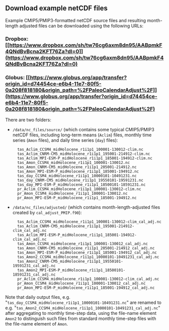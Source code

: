 ## Download example netCDF files ##

Example CMIP5/PMIP3-formatted netCDF source files and resulting month-length adjusted files can be downloaded using the following URLs:

### Dropbox:  [[https://www.dropbox.com/sh/tw76cg6axm8dn95/AABpmkF4QNdBvBcna2KFT76Za?dl=0]](https://www.dropbox.com/sh/tw76cg6axm8dn95/AABpmkF4QNdBvBcna2KFT76Za?dl=0) ###

### Globus:  [[https://www.globus.org/app/transfer?origin_id=d74454ce-e6b4-11e7-80f5-0a208f818180&origin_path=%2FPaleoCalendarAdjust%2F]](https://www.globus.org/app/transfer?origin_id=d74454ce-e6b4-11e7-80f5-0a208f818180&origin_path=%2FPaleoCalendarAdjust%2F) ###


There are two folders:  

- `/data/nc_files/source/` (which contains some typical CMIP5/PMIP3 netCDF files, including long-term means (`Aclim`) files, monthly time series (`Amon` files), and daily time series (`day`) files):
	
		tas_Aclim_CCSM4_midHolocene_r1i1p1_100001-130012-clim.nc 
		tas_Aclim_CNRM-CM5_midHolocene_r1i1p1_195001-214912-clim.nc 
		tas_Aclim_MPI-ESM-P_midHolocene_r1i1p1_185001-194912-clim.nc
		tas_Amon_CCSM4_midHolocene_r1i1p1_100001-130012.nc
		tas_Amon_CNRM-CM5_midHolocene_r1i1p1_205001-214912.nc
		tas_Amon_MPI-ESM-P_midHolocene_r1i1p1_185001-194912.nc
		tas_day_CCSM4_midHolocene_r1i1p1_10000101-10491231.nc
		tas_day_CNRM-CM5_midHolocene_r1i1p1_19550101-19591231.nc 
		tas_day_MPI-ESM-P_midHolocene_r1i1p1_18500101-18591231.nc 
		pr_Aclim_CCSM4_midHolocene_r1i1p1_100001-130012-clim.nc 
		pr_Amon_CCSM4_midHolocene_r1i1p1_100001-130012.nc
		pr_Amon_MPI-ESM-P_midHolocene_r1i1p1_185001-194912.nc 

- `/data/nc_files/adjusted/` (which contains month-length-adjusted files created by `cal_adjust_PMIP.f90`):

		tas_Aclim_CCSM4_midHolocene_r1i1p1_100001-130012-clim_cal_adj.nc
		tas_Aclim_CNRM-CM5_midHolocene_r1i1p1_195001-214912-clim_cal_adj.nc
		tas_Aclim_MPI-ESM-P_midHolocene_r1i1p1_185001-194912-clim_cal_adj.nc
		tas_Amon_CCSM4_midHolocene_r1i1p1_100001-130012_cal_adj.nc
		tas_Amon_CNRM-CM5_midHolocene_r1i1p1_205001-214912_cal_adj.nc
		tas_Amon_MPI-ESM-P_midHolocene_r1i1p1_185001-194912_cal_adj.nc
		tas_Amon2_CCSM4_midHolocene_r1i1p1_10000101-10491231_cal_adj.nc
		tas_Amon2_CNRM-CM5_midHolocene_r1i1p1_19550101-19591231_cal_adj.nc
		tas_Amon2_MPI-ESM-P_midHolocene_r1i1p1_18500101-18591231_cal_adj.nc
		pr_Aclim_CCSM4_midHolocene_r1i1p1_100001-130012-clim_cal_adj.nc
		pr_Amon_CCSM4_midHolocene_r1i1p1_100001-130012_cal_adj.nc
		pr_Amon_MPI-ESM-P_midHolocene_r1i1p1_185001-194912_cal_adj.nc

Note that daily output files, e.g. "`tas_day_CCSM4_midHolocene_r1i1p1_10000101-10491231.nc`" are renamed to e.g. "`tas_Amon2_CCSM4_midHolocene_r1i1p1_10000101-10491231_cal_adj.nc`" after aggregating to monthly time-step data, using the file-name element `Amon2` to distinguish such files from standard monthly time-step files with the file-name element of `Amon`.


